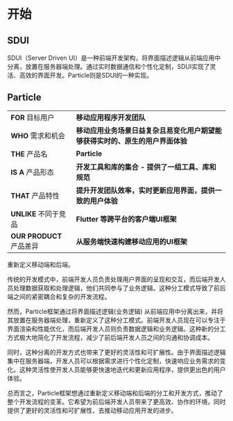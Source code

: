 # 开始

## SDUI

SDUI（Server Driven UI）是一种前端开发架构，将界面描述逻辑从前端应用中分离，放置在服务器端处理。通过实时数据通信和个性化定制，SDUI实现了灵活、高效的界面开发。Particle则是SDUI的一种实现。

## Particle

|                      |                                           |
|----------------------|-------------------------------------------|
| **FOR** 目标用户         | **移动应用程序开发团队**                            |
| **WHO** 需求和机会        | **移动应用业务场景日益复杂且易变化用户期望能够获得实时的、原生的用户界面体验** |
| **THE** 产品名          | **Particle**                              |
| **IS A** 产品形态        | **开发工具和库的集合 - 提供了一组工具、库和规范**              |
| **THAT** 产品特性        | **提升开发团队效率，实时更新应用界面，提供一致的用户体验**           |
| **UNLIKE** 不同于竞品     | **Flutter 等跨平台的客户端UI框架**                  |
| **OUR PRODUCT** 产品差异 | **从服务端快速构建移动应用的UI框架**                     |

重新定义移动端和后端。

传统的开发模式中，前端开发人员负责处理用户界面的呈现和交互，而后端开发人员处理数据获取和处理逻辑，他们共同参与了业务逻辑。这种分工模式导致了前后端之间的紧密耦合和复杂的开发流程。

然而，Particle框架通过将界面描述逻辑(业务逻辑)
从前端应用中分离出来，并将其放置在服务器端处理，重新定义了这种分工模式。前端开发人员现在可以专注于界面渲染和性能优化，而后端开发人员则负责数据逻辑和业务逻辑。这种新的分工方式极大地简化了开发流程，减少了前后端开发人员之间的沟通和协调成本。

同时，这种分离的开发方式也带来了更好的灵活性和可扩展性。由于界面描述逻辑集中在服务器端，开发人员可以根据需求进行个性化定制，快速响应业务需求的变化。这种灵活性使开发人员能够更快速地迭代和更新应用程序，提供更出色的用户体验。

总而言之，Particle框架想通过重新定义移动端和后端的分工和开发方式，推动了整个开发流程的变革。它希望为前后端开发人员带来了更高效、协作的环境，同时提供了更好的灵活性和可扩展性，去推动移动应用开发的进步。
